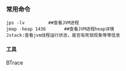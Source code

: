 ### 

### 常用命令

```
jps -lv         ##查看JVM进程
jmap -heap 1436       ##查看JVM进程heap详情
Jstack:查看jvm线程运行状态，是否有死锁现象等等信息
```

#### 工具

BTrace

